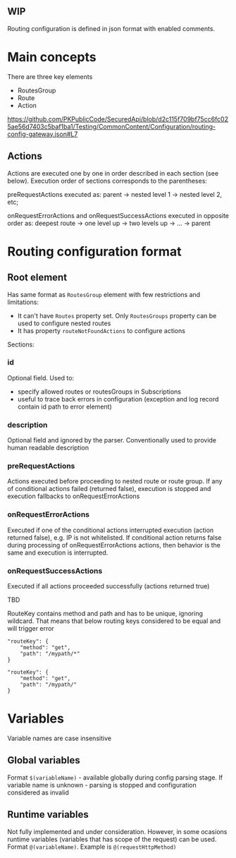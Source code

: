 ## WIP

Routing configuration is defined in json format with enabled comments.

# Main concepts
There are three key elements
* RoutesGroup
* Route
* Action

https://github.com/PKPublicCode/SecuredApi/blob/d2c115f709bf75cc6fc025ae56d7403c5baf1ba1/Testing/CommonContent/Configuration/routing-config-gateway.json#L7

## Actions
Actions are executed one by one in order described in each section (see below). Execution order of sections corresponds to the parentheses: 

preRequestActions executed as: parent -> nested level 1 -> nested level 2, etc; 

onRequestErrorActions and onRequestSuccessActions executed in opposite order as: deepest route -> one level up -> two levels up -> ... -> parent

# Routing configuration format
## Root element
Has same format as ```RoutesGroup``` element with few restrictions and limitations:
* It can't have ```Routes``` property set. Only ```RoutesGroups``` property can be used to configure nested routes
* It has property ```routeNotFoundActions``` to configure actions

Sections:
### id
Optional field. Used to:
* specify allowed routes or routesGroups in Subscriptions
* useful to trace back errors in configuration (exception and log record contain id path to error element)

### description
Optional field and ignored by the parser. Conventionally used to provide human readable description

### preRequestActions 
Actions executed before proceeding to nested route or route group. If any of conditional actions failed (returned false), execution is stopped and execution fallbacks to onRequestErrorActions

### onRequestErrorActions
Executed if one of the conditional actions interrupted execution (action returned false), e.g. IP is not whitelisted. If conditional action returns false during processing of onRequestErrorActions actions, then behavior is the same and execution is interrupted.

### onRequestSuccessActions
Executed if all actions proceeded successfully (actions returned true)


TBD


RouteKey contains method and path and has to be unique, ignoring wildcard. That means that below routing keys considered to be equal and will trigger error
```
"routeKey": {
    "method": "get",
    "path": "/mypath/*"
}
```
```
"routeKey": {
    "method": "get",
    "path": "/mypath/"
}
```

# Variables
Variable names are case insensitive

## Global variables
Format ```$(variableName)``` - available globally during config parsing stage. If variable name is unknown - parsing is stopped and configuration considered as invalid

## Runtime variables
Not fully implemented and under consideration. However, in some ocasions runtime variables (variables that has scope of the request) can be used.
Format ```@(variableName)```. Example is ```@(requestHttpMethod)```